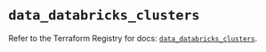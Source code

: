 # `data_databricks_clusters`

Refer to the Terraform Registry for docs: [`data_databricks_clusters`](https://registry.terraform.io/providers/databricks/databricks/1.44.0/docs/data-sources/clusters).
